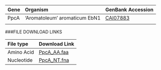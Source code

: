  Gene | Organism | GenBank Accession |
 :--- | :--- | :--- |
| PpcA | ‘Aromatoleum’ aromaticum EbN1 | [CAI07883](http://www.ncbi.nlm.nih.gov/protein/CAI07883) |
| []() | | |

###FILE DOWNLOAD LINKS

 File type | Download Link |
 :--- | :---------- | 
| Amino Acid | [PpcA_AA.faa](amino_acid/PpcA_AA.faa) |
| Nucleotide | [PpcA_NT.fna](nucleotide/PpcA_NT.fna) |

